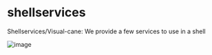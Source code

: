 # shellservices
Shellservices/Visual-cane: We provide a few services to use in a shell

![image](https://user-images.githubusercontent.com/42074753/134796340-5bcceb94-25c5-429b-9307-cc148e5c5e73.png)
